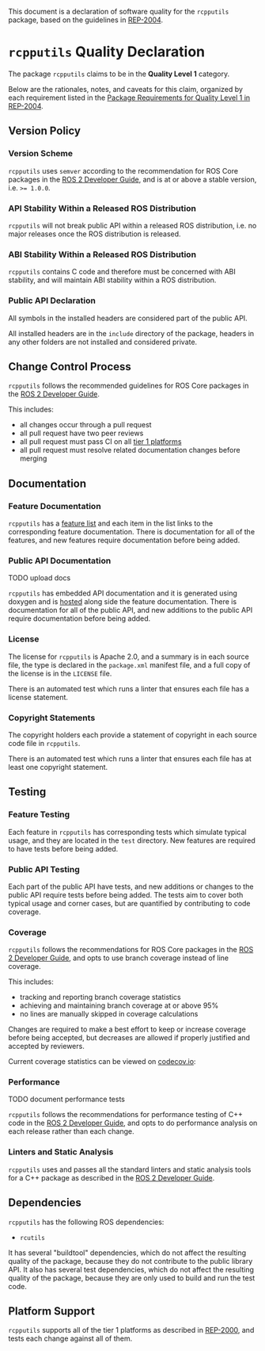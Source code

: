 This document is a declaration of software quality for the `rcpputils` package, based on the guidelines in [REP-2004](https://www.ros.org/reps/rep-2004.html).

# `rcpputils` Quality Declaration

The package `rcpputils` claims to be in the **Quality Level 1** category.

Below are the rationales, notes, and caveats for this claim, organized by each requirement listed in the [Package Requirements for Quality Level 1 in REP-2004](https://www.ros.org/reps/rep-2004.html).

## Version Policy

### Version Scheme

`rcpputils` uses `semver` according to the recommendation for ROS Core packages in the [ROS 2 Developer Guide](https://index.ros.org/doc/ros2/Contributing/Developer-Guide/#versioning), and is at or above a stable version, i.e. `>= 1.0.0`.

### API Stability Within a Released ROS Distribution

`rcpputils` will not break public API within a released ROS distribution, i.e. no major releases once the ROS distribution is released.

### ABI Stability Within a Released ROS Distribution

`rcpputils` contains C code and therefore must be concerned with ABI stability, and will maintain ABI stability within a ROS distribution.

### Public API Declaration

All symbols in the installed headers are considered part of the public API.

All installed headers are in the `include` directory of the package, headers in any other folders are not installed and considered private.

## Change Control Process

`rcpputils` follows the recommended guidelines for ROS Core packages in the [ROS 2 Developer Guide](https://index.ros.org/doc/ros2/Contributing/Developer-Guide/#package-requirements).

This includes:

- all changes occur through a pull request
- all pull request have two peer reviews
- all pull request must pass CI on all [tier 1 platforms](https://www.ros.org/reps/rep-2000.html#support-tiers)
- all pull request must resolve related documentation changes before merging

## Documentation

### Feature Documentation

`rcpputils` has a [feature list](docs/FEATURES.md) and each item in the list links to the corresponding feature documentation.
There is documentation for all of the features, and new features require documentation before being added.

### Public API Documentation

TODO upload docs

`rcpputils` has embedded API documentation and it is generated using doxygen and is [hosted](https://docs.ros2.org/eloquent/api/rcpputils/index.html) along side the feature documentation.
There is documentation for all of the public API, and new additions to the public API require documentation before being added.

### License

The license for `rcpputils` is Apache 2.0, and a summary is in each source file, the type is declared in the `package.xml` manifest file, and a full copy of the license is in the `LICENSE` file.

There is an automated test which runs a linter that ensures each file has a license statement.

### Copyright Statements

The copyright holders each provide a statement of copyright in each source code file in `rcpputils`.

There is an automated test which runs a linter that ensures each file has at least one copyright statement.

## Testing

### Feature Testing

Each feature in `rcpputils` has corresponding tests which simulate typical usage, and they are located in the `test` directory.
New features are required to have tests before being added.

### Public API Testing

Each part of the public API have tests, and new additions or changes to the public API require tests before being added.
The tests aim to cover both typical usage and corner cases, but are quantified by contributing to code coverage.

### Coverage

`rcpputils` follows the recommendations for ROS Core packages in the [ROS 2 Developer Guide](https://index.ros.org/doc/ros2/Contributing/Developer-Guide/#test-coverage), and opts to use branch coverage instead of line coverage.

This includes:

- tracking and reporting branch coverage statistics
- achieving and maintaining branch coverage at or above 95%
- no lines are manually skipped in coverage calculations

Changes are required to make a best effort to keep or increase coverage before being accepted, but decreases are allowed if properly justified and accepted by reviewers.

Current coverage statistics can be viewed on [codecov.io](https://codecov.io/gh/j-rivero/rcpputils):

### Performance

TODO document performance tests

`rcpputils` follows the recommendations for performance testing of C++ code in the [ROS 2 Developer Guide](https://index.ros.org/doc/ros2/Contributing/Developer-Guide/#package-requirements), and opts to do performance analysis on each release rather than each change.

### Linters and Static Analysis

`rcpputils` uses and passes all the standard linters and static analysis tools for a C++ package as described in the [ROS 2 Developer Guide](https://index.ros.org/doc/ros2/Contributing/Developer-Guide/#linters).

## Dependencies

`rcpputils` has the following ROS dependencies:
* `rcutils`

It has several "buildtool" dependencies, which do not affect the resulting quality of the package, because they do not contribute to the public library API.
It also has several test dependencies, which do not affect the resulting quality of the package, because they are only used to build and run the test code.

## Platform Support

`rcpputils` supports all of the tier 1 platforms as described in [REP-2000](https://www.ros.org/reps/rep-2000.html#support-tiers), and tests each change against all of them.

